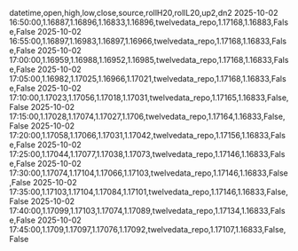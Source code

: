datetime,open,high,low,close,source,rollH20,rollL20,up2,dn2
2025-10-02 16:50:00,1.16887,1.16896,1.16833,1.16896,twelvedata_repo,1.17168,1.16883,False,False
2025-10-02 16:55:00,1.16897,1.16983,1.16897,1.16966,twelvedata_repo,1.17168,1.16833,False,False
2025-10-02 17:00:00,1.16959,1.16988,1.16952,1.16985,twelvedata_repo,1.17168,1.16833,False,False
2025-10-02 17:05:00,1.16982,1.17025,1.16966,1.17021,twelvedata_repo,1.17168,1.16833,False,False
2025-10-02 17:10:00,1.17023,1.17056,1.17018,1.17031,twelvedata_repo,1.17165,1.16833,False,False
2025-10-02 17:15:00,1.17028,1.17074,1.17027,1.1706,twelvedata_repo,1.17164,1.16833,False,False
2025-10-02 17:20:00,1.17058,1.17066,1.17031,1.17042,twelvedata_repo,1.17156,1.16833,False,False
2025-10-02 17:25:00,1.17044,1.17077,1.17038,1.17073,twelvedata_repo,1.17146,1.16833,False,False
2025-10-02 17:30:00,1.17074,1.17104,1.17066,1.17103,twelvedata_repo,1.17146,1.16833,False,False
2025-10-02 17:35:00,1.17103,1.17104,1.17084,1.17101,twelvedata_repo,1.17146,1.16833,False,False
2025-10-02 17:40:00,1.17099,1.17103,1.17074,1.17089,twelvedata_repo,1.17134,1.16833,False,False
2025-10-02 17:45:00,1.1709,1.17097,1.17076,1.17092,twelvedata_repo,1.17107,1.16833,False,False

